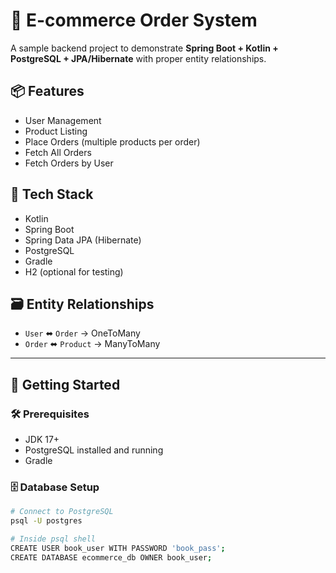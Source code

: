 # 🛒 E-commerce Order System

A sample backend project to demonstrate **Spring Boot + Kotlin + PostgreSQL + JPA/Hibernate** with proper entity relationships.

## 📦 Features

- User Management
- Product Listing
- Place Orders (multiple products per order)
- Fetch All Orders
- Fetch Orders by User

## 🧱 Tech Stack

- Kotlin
- Spring Boot
- Spring Data JPA (Hibernate)
- PostgreSQL
- Gradle
- H2 (optional for testing)

## 🗃️ Entity Relationships

- `User` ⬌ `Order` → OneToMany
- `Order` ⬌ `Product` → ManyToMany

---

## 🏁 Getting Started

### 🛠 Prerequisites

- JDK 17+
- PostgreSQL installed and running
- Gradle

### 🗄 Database Setup

```bash
# Connect to PostgreSQL
psql -U postgres

# Inside psql shell
CREATE USER book_user WITH PASSWORD 'book_pass';
CREATE DATABASE ecommerce_db OWNER book_user;
